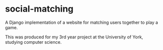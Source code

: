 # social-matching
A Django implementation of a website for matching users together to play a game.

This was produced for my 3rd year project at the University of York, studying computer science.
